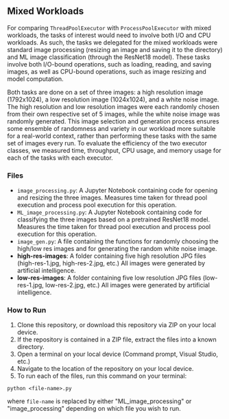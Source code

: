 ## Mixed Workloads
For comparing `ThreadPoolExecutor` with `ProcessPoolExecutor` with mixed workloads, the tasks of interest would need to involve both I/O and CPU workloads. As such, the tasks we delegated for the mixed workloads were standard image processing (resizing an image and saving it to the directory) and ML image classification (through the ResNet18 model). These tasks involve both I/O-bound operations, such as loading, reading, and saving images, as well as CPU-bound operations, such as image resizing and model computation. 

Both tasks are done on a set of three images: a high resolution image (1792x1024), a low resolution image (1024x1024), and a white noise image. The high resolution and low resolution images were each randomly chosen from their own respective set of 5 images, while the white noise image was randomly generated. This image selection and generation process ensures some ensemble of randomness and variety in our workload more suitable for a real-world context, rather than performing these tasks with the same set of images every run. To evaluate the efficiency of the two executor classes, we measured time, throughput, CPU usage, and memory usage for each of the tasks with each executor. 


### Files 
- `image_processing.py`: A Jupyter Notebook containing code for opening and resizing the three images. Measures time taken for thread pool execution and process pool execution for this operation.
- `ML_image_processing.py`: A Jupyter Notebook containing code for classifying the three images based on a pretrained ResNet18 model. Measures the time taken for thread pool execution and process pool execution for this operation.
- `image_gen.py`: A file containing the functions for randomly choosing the high/low res images and for generating the random white noise image.
- **high-res-images**: A folder containing five high resolution JPG files (high-res-1.jpg, high-res-2.jpg, etc.) All images were generated by artificial intelligence.
- **low-res-images**: A folder containing five low resolution JPG files (low-res-1.jpg, low-res-2.jpg, etc.) All images were generated by artificial intelligence.

### How to Run
1. Clone this repository, or download this repository via ZIP on your local device.
2. If the repository is contained in a ZIP file, extract the files into a known directory.
3. Open a terminal on your local device (Command prompt, Visual Studio, etc.)
4. Navigate to the location of the repository on your local device.
5. To run each of the files, run this command on your terminal:

  `python <file-name>.py`
  
  where `file-name` is replaced by either "ML_image_processing" or "image_processing" depending on which file you wish to run.
